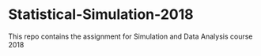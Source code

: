 # Statistical-Simulation-2018
This repo contains the assignment for Simulation and Data Analysis course 2018
